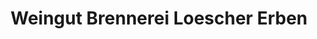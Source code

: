 ---
title: "Weingut Brennerei Loescher Erben"
url: /senheim/weingut-brennerei-loescher-erben/
shop: Wein
---